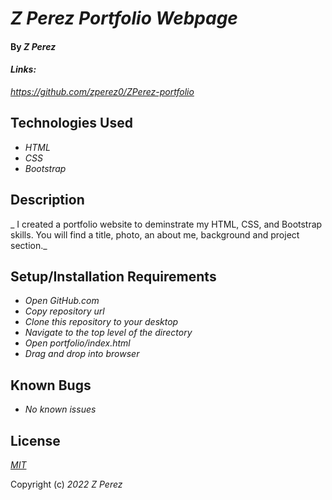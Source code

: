 # _Z Perez Portfolio Webpage_

#### By _**Z Perez**_

#### _Links:_
_https://github.com/zperez0/ZPerez-portfolio_

## Technologies Used

* _HTML_
* _CSS_
* _Bootstrap_

## Description

_ I created a portfolio website to deminstrate my HTML, CSS, and Bootstrap skills. You will find a title, photo, an about me, background and project section._

## Setup/Installation Requirements

* _Open GitHub.com_
* _Copy repository url_
* _Clone this repository to your desktop_
* _Navigate to the top level of the directory_
* _Open portfolio/index.html_
* _Drag and drop into browser_


## Known Bugs

* _No known issues_


## License

_[MIT](https://en.wikipedia.org/wiki/MIT_License)_

Copyright (c) _2022_ _Z Perez_

